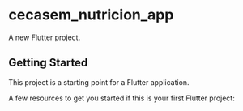 # cecasem_nutricion_app

A new Flutter project.

## Getting Started

This project is a starting point for a Flutter application.

A few resources to get you started if this is your first Flutter project:


